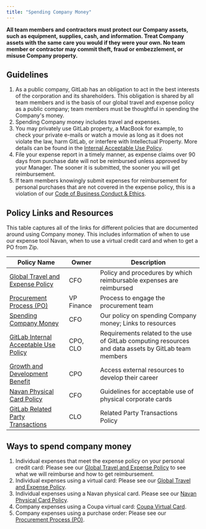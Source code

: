 ```yaml
---
title: "Spending Company Money"
---
```


**All team members and contractors must protect our Company assets, such as equipment, supplies, cash, and information. Treat Company assets with the same care you would if they were your own. No team member or contractor may commit theft, fraud or embezzlement, or misuse Company property.**

## Guidelines

1. As a public company, GitLab has an obligation to act in the best interests of the corporation and its shareholders. This obligation is shared by all team members and is the basis of our global travel and expense policy as a public company; team members must be thoughtful in spending the Company's money.
1. Spending Company money includes travel and expenses.
1. You may privately use GitLab property, a MacBook for example, to check your private e-mails or watch a movie as long as it does not violate the law, harm GitLab, or interfere with Intellectual Property. More details can be found in the [Internal Acceptable Use Policy](/handbook/people-group/acceptable-use-policy).
1. File your expense report in a timely manner, as expense claims over 90 days from purchase date will not be reimbursed unless approved by your Manager.  The sooner it is submitted, the sooner you will get reimbursement.
1. If team members knowingly submit expenses for reimbursement for personal purchases that are not covered in the expense policy, this is a violation of our [Code of Business Conduct & Ethics](https://s204.q4cdn.com/984476563/files/doc_downloads/govdoc/GitLab-Code-of-Business-Conduct-Ethics-2024-06-25.pdf).

## Policy Links and Resources

This table captures all of the links for different policies that are documented around using Company money. This includes information of when to use our expense tool Navan, when to use a virtual credit card and when to get a PO from Zip.

| Policy Name | Owner | Description |
| --------------- | ----- | ----- |
| [Global Travel and Expense Policy](/handbook/finance/expenses/) | CFO | Policy and procedures by which reimbursable expenses are reimbursed |
| [Procurement Process (PO)](/handbook/finance/procurement/) | VP Finance | Process to engage the procurement team |
| [Spending Company Money](/handbook/finance/spending-company-money/) | CFO | Our policy on spending Company money; Links to resources |
| [GitLab Internal Acceptable Use Policy](/handbook/people-group/acceptable-use-policy) | CPO, CLO | Requirements related to the use of GitLab computing resources and data assets by GitLab team members |
| [Growth and Development Benefit](/handbook/people-group/learning-and-development/growth-and-development/) | CPO | Access external resources to develop their career |
| [Navan Physical Card Policy](/handbook/finance/accounts-payable/corp-credit-cards/) | CFO | Guidelines for acceptable use of physical corporate cards |
| [GitLab Related Party Transactions](/handbook/legal/gitlab-related-party-transactions-policy/) | CLO | Related Party Transactions Policy |

## Ways to spend company money

1. Individual expenses that meet the expense policy on your personal credit card: Please see our [Global Travel and Expense Policy](/handbook/finance/expenses/) to see what we will reimburse and how to get reimbursement.
1. Individual expenses using a virtual card: Please see our [Global Travel and Expense Policy](/handbook/finance/expenses/).
1. Individual expenses using a Navan physical card. Please see our [Navan Physical Card Policy](/handbook/finance/accounts-payable/corp-credit-cards/).
1. Company expenses using a Coupa virtual card: [Coupa Virtual Card](/handbook/business-technology/enterprise-applications/guides/coupa-virtual-cards/).
1. Company expenses using a purchase order: Please see our [Procurement Process (PO)](/handbook/finance/procurement/).

